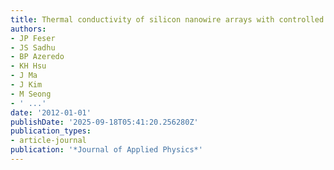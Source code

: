 ```yaml
---
title: Thermal conductivity of silicon nanowire arrays with controlled roughness
authors:
- JP Feser
- JS Sadhu
- BP Azeredo
- KH Hsu
- J Ma
- J Kim
- M Seong
- ' ...'
date: '2012-01-01'
publishDate: '2025-09-18T05:41:20.256280Z'
publication_types:
- article-journal
publication: '*Journal of Applied Physics*'
---
```

